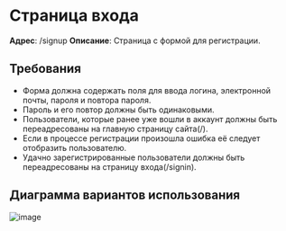 # Страница входа
**Адрес**: /signup
**Описание**: Страница c формой для регистрации.

## Требования
* Форма должна содержать поля для ввода логина, электронной почты, пароля и повтора пароля.
* Пароль и его повтор должны быть одинаковыми.
* Пользователи, которые ранее уже вошли в аккаунт должны быть переадресованы на главную страницу сайта(/).
* Если в процессе регистрации произошла ошибка её следует отобразить пользователю.
* Удачно зарегистрированные пользователи должны быть переадресованы на страницу входа(/signin).

## Диаграмма вариантов использования
![image](https://user-images.githubusercontent.com/22858278/136543859-6defb4a2-d2dd-49f5-b909-2b1366657bb6.png)

